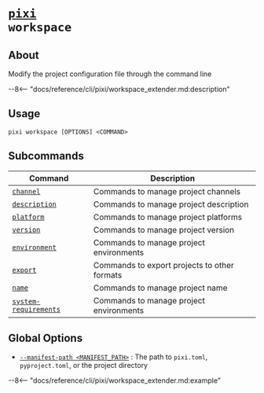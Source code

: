 <!--- This file is autogenerated. Do not edit manually! -->
# <code>[pixi](../pixi.md) workspace</code>

## About
Modify the project configuration file through the command line

--8<-- "docs/reference/cli/pixi/workspace_extender.md:description"

## Usage
```
pixi workspace [OPTIONS] <COMMAND>
```

## Subcommands
| Command | Description |
|---------|-------------|
| [`channel`](workspace/channel.md) | Commands to manage project channels |
| [`description`](workspace/description.md) | Commands to manage project description |
| [`platform`](workspace/platform.md) | Commands to manage project platforms |
| [`version`](workspace/version.md) | Commands to manage project version |
| [`environment`](workspace/environment.md) | Commands to manage project environments |
| [`export`](workspace/export.md) | Commands to export projects to other formats |
| [`name`](workspace/name.md) | Commands to manage project name |
| [`system-requirements`](workspace/system-requirements.md) | Commands to manage project environments |


## Global Options
- <a id="arg---manifest-path" href="#arg---manifest-path">`--manifest-path <MANIFEST_PATH>`</a>
:  The path to `pixi.toml`, `pyproject.toml`, or the project directory

--8<-- "docs/reference/cli/pixi/workspace_extender.md:example"
